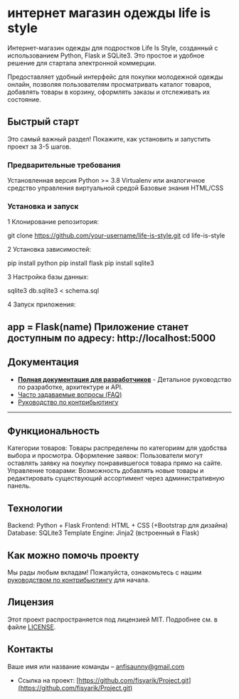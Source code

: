 
# интернет магазин одежды life is style

Интернет-магазин одежды для подростков Life Is Style, созданный с использованием Python, Flask и SQLite3. Это простое и удобное решение для стартапа электронной коммерции.

Предоставляет удобный интерфейс для покупки молодежной одежды онлайн, позволяя пользователям просматривать каталог товаров, добавлять товары в корзину, оформлять заказы и отслеживать их состояние.

## Быстрый старт

Это самый важный раздел! Покажите, как установить и запустить проект за 3-5 шагов.

### Предварительные требования

Установленная версия Python >= 3.8
Virtualenv или аналогичное средство управления виртуальной средой
Базовые знания HTML/CSS

### Установка и запуск

1 Клонирование репозитория:

git clone https://github.com/your-username/life-is-style.git
cd life-is-style

2 Установка зависимостей:

pip install python
pip install flask
pip install sqlite3

3 Настройка базы данных:

sqlite3 db.sqlite3 < schema.sql

4 Запуск приложения:

app = Flask(__name__)
Приложение станет доступным по адресу: http://localhost:5000
---

## Документация

*   **[Полная документация для разработчиков](./docs/README.md)** - Детальное руководство по разработке, архитектуре и API.
*   [Часто задаваемые вопросы (FAQ)](./docs/FAQ.md)
*   [Руководство по контрибьютингу](./docs/CONTRIBUTING.md)

---

## Функциональность

Категории товаров: Товары распределены по категориям для удобства выбора и просмотра.
Оформление заявок: Пользователи могут оставлять заявку на покупку понравившегося товара прямо на сайте.
Управление товарами: Возможность добавлять новые товары и редактировать существующий ассортимент через административную панель.

## Технологии

Backend: Python + Flask
Frontend: HTML + CSS (+Bootstrap для дизайна)
Database: SQLite3
Template Engine: Jinja2 (встроенный в Flask)

##  Как можно помочь проекту

Мы рады любым вкладам! Пожалуйста, ознакомьтесь с нашим [руководством по контрибьютингу](./docs/CONTRIBUTING.md) для начала.


##  Лицензия

Этот проект распространяется под лицензией MIT. Подробнее см. в файле [LICENSE](LICENSE).


##  Контакты

Ваше имя или название команды – [anfisaunny@gmail.com](mailto:anfisaunny@gmail.com)
* Ссылка на проект: [https://github.com/fisyarik/Project.git](https://github.com/fisyarik/Project.git)

